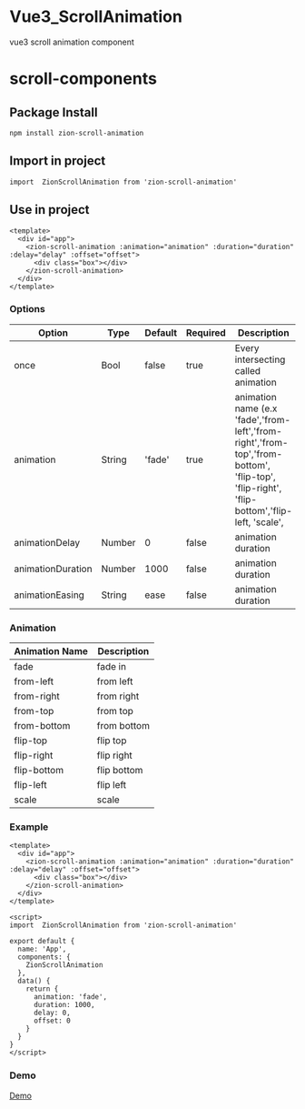 # Vue3_ScrollAnimation

vue3 scroll animation component

# scroll-components

## Package Install

```
npm install zion-scroll-animation
```

## Import in project

```
import  ZionScrollAnimation from 'zion-scroll-animation'
```

## Use in project

``` Vue
<template>
  <div id="app">
    <zion-scroll-animation :animation="animation" :duration="duration" :delay="delay" :offset="offset">
      <div class="box"></div>
    </zion-scroll-animation>
  </div>
</template>
```

### Options

| Option            | Type   | Default | Required | Description                                                                                                                                |
|-------------------|--------|---------|----------|--------------------------------------------------------------------------------------------------------------------------------------------|
| once              | Bool   | false   | true     | Every intersecting called animation                                                                                                        |
| animation         | String | 'fade'  | true     | animation name (e.x 'fade','from-left','from-right','from-top','from-bottom', 'flip-top', 'flip-right', 'flip-bottom','flip-left, 'scale', |
| animationDelay    | Number | 0       | false    | animation duration                                                                                                                         |
| animationDuration | Number | 1000    | false    | animation duration                                                                                                                         |
| animationEasing   | String | ease    | false    | animation duration                                                                                                                         |

### Animation

| Animation Name | Description                                                                 |
|----------------|-----------------------------------------------------------------------------|
| fade           | fade in                                                                     |
| from-left      | from left                                                                   |
| from-right     | from right                                                                  |
| from-top       | from top                                                                    |
| from-bottom    | from bottom                                                                 |
| flip-top       | flip top                                                                    |
| flip-right     | flip right                                                                  |
| flip-bottom    | flip bottom                                                                 |
| flip-left      | flip left                                                                   |
| scale          | scale                                                                       | |

### Example

``` Vue
<template>
  <div id="app">
    <zion-scroll-animation :animation="animation" :duration="duration" :delay="delay" :offset="offset">
      <div class="box"></div>
    </zion-scroll-animation>
  </div>
</template>
   
<script>
import  ZionScrollAnimation from 'zion-scroll-animation'

export default {
  name: 'App',
  components: {
    ZionScrollAnimation
  },
  data() {
    return {
      animation: 'fade',
      duration: 1000,
      delay: 0,
      offset: 0
    }
  }
}
</script>
```

### Demo

[Demo](https://zion-ui.github.io/vue3-scroll-animation/)
